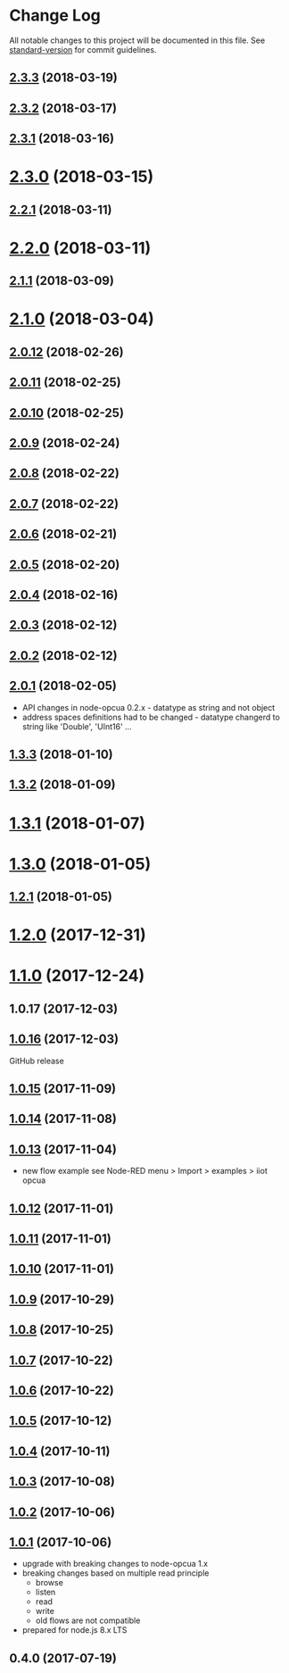 # Change Log

All notable changes to this project will be documented in this file. See [standard-version](https://github.com/conventional-changelog/standard-version) for commit guidelines.

<a name="2.3.3"></a>
## [2.3.3](https://github.com/biancode/node-red-contrib-iiot-opcua/compare/v2.3.2...v2.3.3) (2018-03-19)



<a name="2.3.2"></a>
## [2.3.2](https://github.com/biancode/node-red-contrib-iiot-opcua/compare/v2.3.0...v2.3.2) (2018-03-17)



<a name="2.3.1"></a>
## [2.3.1](https://github.com/biancode/node-red-contrib-iiot-opcua/compare/v2.3.0...v2.3.1) (2018-03-16)



<a name="2.3.0"></a>
# [2.3.0](https://github.com/biancode/node-red-contrib-iiot-opcua/compare/v2.2.1...v2.3.0) (2018-03-15)



<a name="2.2.1"></a>
## [2.2.1](https://github.com/biancode/node-red-contrib-iiot-opcua/compare/v2.1.1...v2.2.1) (2018-03-11)



<a name="2.2.0"></a>
# [2.2.0](https://github.com/biancode/node-red-contrib-iiot-opcua/compare/v2.1.1...v2.2.0) (2018-03-11)



<a name="2.1.1"></a>
## [2.1.1](https://github.com/biancode/node-red-contrib-iiot-opcua/compare/v2.1.0...v2.1.1) (2018-03-09)



<a name="2.1.0"></a>
# [2.1.0](https://github.com/biancode/node-red-contrib-iiot-opcua/compare/v2.0.12...v2.1.0) (2018-03-04)



<a name="2.0.12"></a>
## [2.0.12](https://github.com/biancode/node-red-contrib-iiot-opcua/compare/v2.0.11...v2.0.12) (2018-02-26)



<a name="2.0.11"></a>
## [2.0.11](https://github.com/biancode/node-red-contrib-iiot-opcua/compare/v2.0.10...v2.0.11) (2018-02-25)



<a name="2.0.10"></a>
## [2.0.10](https://github.com/biancode/node-red-contrib-iiot-opcua/compare/v2.0.9...v2.0.10) (2018-02-25)



<a name="2.0.9"></a>
## [2.0.9](https://github.com/biancode/node-red-contrib-iiot-opcua/compare/v2.0.8...v2.0.9) (2018-02-24)



<a name="2.0.8"></a>
## [2.0.8](https://github.com/biancode/node-red-contrib-iiot-opcua/compare/v2.0.7...v2.0.8) (2018-02-22)



<a name="2.0.7"></a>
## [2.0.7](https://github.com/biancode/node-red-contrib-iiot-opcua/compare/v2.0.6...v2.0.7) (2018-02-22)



<a name="2.0.6"></a>
## [2.0.6](https://github.com/biancode/node-red-contrib-iiot-opcua/compare/v2.0.5...v2.0.6) (2018-02-21)



<a name="2.0.5"></a>
## [2.0.5](https://github.com/biancode/node-red-contrib-iiot-opcua/compare/v2.0.4...v2.0.5) (2018-02-20)



<a name="2.0.4"></a>
## [2.0.4](https://github.com/biancode/node-red-contrib-iiot-opcua/compare/v2.0.3...v2.0.4) (2018-02-16)



<a name="2.0.3"></a>
## [2.0.3](https://github.com/biancode/node-red-contrib-iiot-opcua/compare/v2.0.2...v2.0.3) (2018-02-12)



<a name="2.0.2"></a>
## [2.0.2](https://github.com/biancode/node-red-contrib-iiot-opcua/compare/v1.3.3...v2.0.2) (2018-02-12)



<a name="2.0.1"></a>
## [2.0.1](https://github.com/biancode/node-red-contrib-iiot-opcua/compare/v1.3.3...v2.0.1) (2018-02-05)

- API changes in node-opcua 0.2.x - datatype as string and not object
- address spaces definitions had to be changed - datatype changerd to string like 'Double', 'UInt16' ...

<a name="1.3.3"></a>
## [1.3.3](https://github.com/biancode/node-red-contrib-iiot-opcua/compare/v1.3.1...v1.3.3) (2018-01-10)



<a name="1.3.2"></a>
## [1.3.2](https://github.com/biancode/node-red-contrib-iiot-opcua/compare/v1.3.1...v1.3.2) (2018-01-09)



<a name="1.4.0"></a>
# [1.3.1](https://github.com/biancode/node-red-contrib-iiot-opcua/compare/v1.2.1...v1.3.1) (2018-01-07)



<a name="1.3.0"></a>
# [1.3.0](https://github.com/biancode/node-red-contrib-iiot-opcua/compare/v1.2.1...v1.3.0) (2018-01-05)



<a name="1.2.1"></a>
## [1.2.1](https://github.com/biancode/node-red-contrib-iiot-opcua/compare/v1.1.0...v1.2.1) (2018-01-05)



<a name="1.2.0"></a>
# [1.2.0](https://github.com/biancode/node-red-contrib-iiot-opcua/compare/v1.1.0...v1.2.0) (2017-12-31)



<a name="1.1.0"></a>
# [1.1.0](https://github.com/biancode/node-red-contrib-iiot-opcua/compare/v1.0.17...v1.1.0) (2017-12-24)



<a name="1.0.17"></a>
## 1.0.17 (2017-12-03)



<a name="1.0.16"></a>
## [1.0.16](https://github.com/biancode/node-red-iiot-opcua-publicbeta/compare/v1.0.15...v1.0.16) (2017-12-03)

GitHub release

<a name="1.0.15"></a>
## [1.0.15](https://github.com/biancode/node-red-iiot-opcua-publicbeta/compare/v1.0.14...v1.0.15) (2017-11-09)



<a name="1.0.14"></a>
## [1.0.14](https://github.com/biancode/node-red-iiot-opcua-publicbeta/compare/v1.0.13...v1.0.14) (2017-11-08)



<a name="1.0.13"></a>
## [1.0.13](https://github.com/biancode/node-red-iiot-opcua-publicbeta/compare/v1.0.12...v1.0.13) (2017-11-04)

- new flow example see Node-RED menu > Import > examples > iiot opcua

<a name="1.0.12"></a>
## [1.0.12](https://github.com/biancode/node-red-iiot-opcua-publicbeta/compare/v1.0.11...v1.0.12) (2017-11-01)



<a name="1.0.11"></a>
## [1.0.11](https://github.com/biancode/node-red-iiot-opcua-publicbeta/compare/v1.0.10...v1.0.11) (2017-11-01)



<a name="1.0.10"></a>
## [1.0.10](https://github.com/biancode/node-red-iiot-opcua-publicbeta/compare/v1.0.9...v1.0.10) (2017-11-01)



<a name="1.0.9"></a>
## [1.0.9](https://github.com/biancode/node-red-iiot-opcua-publicbeta/compare/v1.0.8...v1.0.9) (2017-10-29)



<a name="1.0.8"></a>
## [1.0.8](https://github.com/biancode/node-red-iiot-opcua-publicbeta/compare/v1.0.7...v1.0.8) (2017-10-25)



<a name="1.0.7"></a>
## [1.0.7](https://github.com/biancode/node-red-iiot-opcua-publicbeta/compare/v1.0.5...v1.0.7) (2017-10-22)



<a name="1.0.6"></a>
## [1.0.6](https://github.com/biancode/node-red-iiot-opcua-publicbeta/compare/v1.0.5...v1.0.6) (2017-10-22)



<a name="1.0.5"></a>
## [1.0.5](https://github.com/biancode/node-red-iiot-opcua-publicbeta/compare/v1.0.4...v1.0.5) (2017-10-12)



<a name="1.0.4"></a>
## [1.0.4](https://github.com/biancode/node-red-iiot-opcua-publicbeta/compare/v1.0.3...v1.0.4) (2017-10-11)



<a name="1.0.3"></a>
## [1.0.3](https://github.com/biancode/node-red-iiot-opcua-publicbeta/compare/v1.0.2...v1.0.3) (2017-10-08)



<a name="1.0.2"></a>
## [1.0.2](https://github.com/biancode/node-red-iiot-opcua-publicbeta/compare/v1.0.1...v1.0.2) (2017-10-06)



<a name="1.0.1"></a>
## [1.0.1](https://github.com/biancode/node-red-iiot-opcua-publicbeta/compare/v1.0.1-beta.1...v1.0.1) (2017-10-06)

* upgrade with breaking changes to node-opcua 1.x
* breaking changes based on multiple read principle
    * browse
    * listen
    * read
    * write
    * old flows are not compatible
* prepared for node.js 8.x LTS

<a name="0.4.0"></a>
## 0.4.0 (2017-07-19)